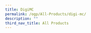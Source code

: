 ```yaml
---
title: DigiMC
permalink: /ogp/All-Products/digi-mc/
description: ""
third_nav_title: All Products
---
```

